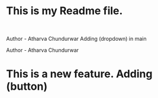 # This is my Readme file. 
<br>

Author - Atharva Chundurwar 
Adding (dropdown) in main

Author - Atharva Chundurwar
<br>
# This is a new feature. Adding (button)

